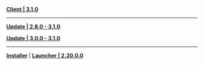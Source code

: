 **[Client | 3.1.0](https://autopatchhk.yuanshen.com/client_app/download/pc_zip/20220917165430_NyMmj1Ta9KlZKgCZ/GenshinImpact_3.1.0.zip)**

---

**[Update | 2.8.0 - 3.1.0](https://autopatchhk.yuanshen.com/client_app/update/hk4e_global/10/game_2.8.0_3.1.0_hdiff_vQp41GPwdscT3UxV.zip)**

**[Update | 3.0.0 - 3.1.0](https://autopatchhk.yuanshen.com/client_app/update/hk4e_global/10/game_3.0.0_3.1.0_hdiff_JajVqm1LS2G5Wd3g.zip)**

---

**[Installer](https://autopatchhk.yuanshen.com/client_app/download/launcher/20220920152142_Kxv6wE3EZ2FyrFsB/GenshinImpact_install_20220914111010.exe)** | **[Launcher | 2.20.0.0](https://autopatchhk.yuanshen.com/client_app/update/hk4e_global/10/update_20220914125240_92370b39FRDJ69B1.zip)**
